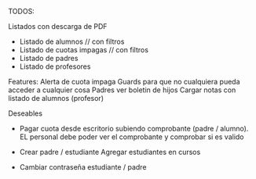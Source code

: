 TODOS:

Listados con descarga de PDF

- Listado de alumnos // con filtros
- Listado de cuotas impagas // con filtros
- Listado de padres
- Listado de profesores

Features:
Alerta de cuota impaga
Guards para que no cualquiera pueda acceder a cualquier cosa
Padres ver boletin de hijos
Cargar notas con listado de alumnos (profesor)

Deseables

- Pagar cuota desde escritorio subiendo comprobante (padre / alumno).
  EL personal debe poder ver el comprobante y comprobar si es valido

- Crear padre / estudiante
  Agregar estudiantes en cursos
- Cambiar contraseña estudiante / padre
